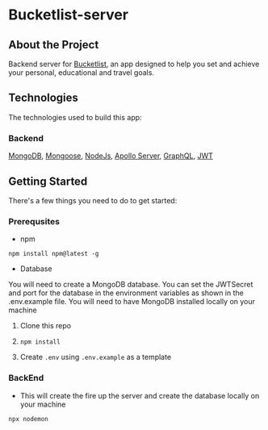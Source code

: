 # Bucketlist-server

## About the Project

Backend server for [Bucketlist](https://github.com/FenderStrat85/Bucketlist-client-vue), an app designed to help you set and achieve your personal, educational and travel goals.

## Technologies

The technologies used to build this app:

### Backend

[MongoDB](https://www.mongodb.com/home), [Mongoose](https://mongoosejs.com/), [NodeJs](https://nodejs.org/en/), [Apollo Server](https://www.apollographql.com/docs/apollo-server/), [GraphQL](https://graphql.org/), [JWT](https://jwt.io/)

## Getting Started

There's a few things you need to do to get started:

### Prerequsites

- npm

```
npm install npm@latest -g
```

- Database

You will need to create a MongoDB database. You can set the JWTSecret and port for the database in the environment variables as shown in the .env.example file. You will need to have MongoDB installed locally on your machine

1. Clone this repo

2. `npm install`

3. Create `.env` using `.env.example` as a template

### BackEnd

- This will create the fire up the server and create the database locally on your machine

```
npx nodemon
```
